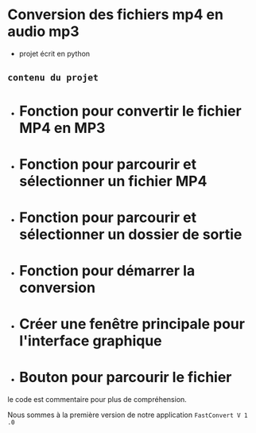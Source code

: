 # Conversion des fichiers mp4 en audio mp3

- projet écrit en python

`contenu du projet`
--------------------

 - # Fonction pour convertir le fichier MP4 en MP3
 - # Fonction pour parcourir et sélectionner un fichier MP4
 - # Fonction pour parcourir et sélectionner un dossier de sortie
 - # Fonction pour démarrer la conversion
 - # Créer une fenêtre principale pour l'interface graphique
 - # Bouton pour parcourir le fichier

le code est commentaire pour plus de compréhension.

Nous sommes à la première version de notre application `FastConvert V 1 .0`
